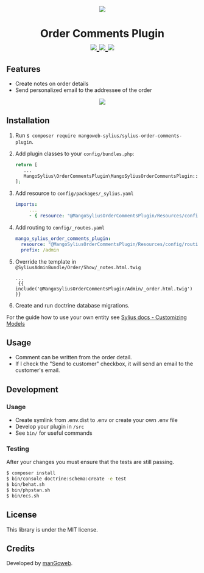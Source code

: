 <p align="center">
    <a href="https://www.mangoweb.cz/en/" target="_blank">
        <img src="https://avatars0.githubusercontent.com/u/38423357?s=200&v=4"/>
    </a>
</p>
<h1 align="center">
Order Comments Plugin
<br />
    <a href="https://packagist.org/packages/mangoweb-sylius/sylius-order-comments-plugin" title="License" target="_blank">
        <img src="https://img.shields.io/packagist/l/mangoweb-sylius/sylius-order-comments-plugin.svg" />
    </a>
    <a href="https://packagist.org/packages/mangoweb-sylius/sylius-order-comments-plugin" title="Version" target="_blank">
        <img src="https://img.shields.io/packagist/v/mangoweb-sylius/sylius-order-comments-plugin.svg" />
    </a>
    <a href="http://travis-ci.org/mangoweb-sylius/SyliusOrderCommentsPlugin" title="Build status" target="_blank">
        <img src="https://img.shields.io/travis/mangoweb-sylius/SyliusOrderCommentsPlugin/master.svg" />
    </a>
</h1>

## Features

* Create notes on order details
* Send personalized email to the addressee of the order

<p align="center">
	<img src="https://raw.githubusercontent.com/mangoweb-sylius/SyliusOrderCommentsPlugin/master/doc/CreateEmailsAndNotes.png"/>
</p>

## Installation

1. Run `$ composer require mangoweb-sylius/sylius-order-comments-plugin`.

2. Add plugin classes to your `config/bundles.php`:
 
   ```php
   return [
      ...
      MangoSylius\OrderCommentsPlugin\MangoSyliusOrderCommentsPlugin::class => ['all' => true],
   ];
   ```
  
3. Add resource to `config/packages/_sylius.yaml`

    ```yaml
    imports:
         ...
         - { resource: "@MangoSyliusOrderCommentsPlugin/Resources/config/config.yml" }
    ```
   
4. Add routing to `config/_routes.yaml`

    ```yaml
    mango_sylius_order_comments_plugin:
      resource: "@MangoSyliusOrderCommentsPlugin/Resources/config/routing.yml"
      prefix: /admin
    ```
5. Override the template in `@SyliusAdminBundle/Order/Show/_notes.html.twig`

   ```twig
   ...
    {{ include('@MangoSyliusOrderCommentsPlugin/Admin/_order.html.twig') }}
    ```

6. Create and run doctrine database migrations.

For the guide how to use your own entity see [Sylius docs - Customizing Models](https://docs.sylius.com/en/1.6/customization/model.html)

## Usage

* Comment can be written from the order detail.
* If I check the "Send to customer" checkbox, it will send an email to the customer's email.

## Development

### Usage

- Create symlink from .env.dist to .env or create your own .env file
- Develop your plugin in `/src`
- See `bin/` for useful commands

### Testing

After your changes you must ensure that the tests are still passing.

```bash
$ composer install
$ bin/console doctrine:schema:create -e test
$ bin/behat.sh
$ bin/phpstan.sh
$ bin/ecs.sh
```

License
-------
This library is under the MIT license.

Credits
-------
Developed by [manGoweb](https://www.mangoweb.eu/).
